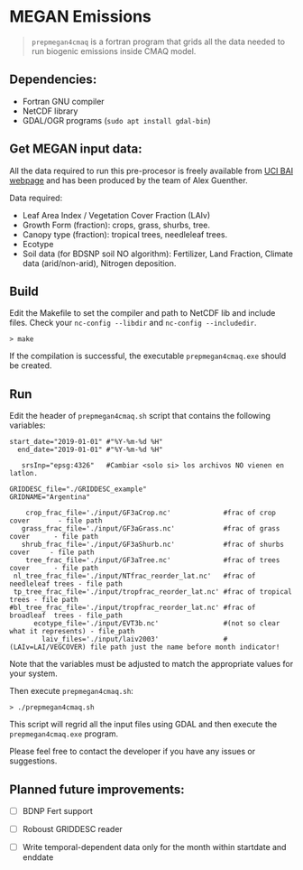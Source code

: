 # MEGAN Emissions

> `prepmegan4cmaq` is a fortran program that grids all the data needed to run biogenic emissions inside CMAQ model.

## Dependencies:
 +  Fortran GNU compiler
 +  NetCDF library
 +  GDAL/OGR programs (`sudo apt install gdal-bin`)

## Get MEGAN input data:

All the data required to run this pre-procesor is freely available from [UCI BAI webpage](https://bai.ess.uci.edu/megan/data-and-code/) and has been produced by the team of Alex Guenther.

Data required:
+ Leaf Area Index / Vegetation Cover Fraction (LAIv)
+ Growth Form (fraction): crops, grass, shurbs, tree.
+ Canopy type (fraction): tropical trees, needleleaf trees.
+ Ecotype
+ Soil data (for BDSNP soil NO algorithm): Fertilizer, Land Fraction, Climate data (arid/non-arid), Nitrogen deposition.


## Build
Edit the Makefile to set the compiler and path to NetCDF lib and include files. Check your `nc-config --libdir` and `nc-config --includedir`.

`> make`

If the compilation is successful, the executable `prepmegan4cmaq.exe` should be created.

## Run

Edit the header of `prepmegan4cmaq.sh` script that contains the following variables:

```shell
start_date="2019-01-01" #"%Y-%m-%d %H"
  end_date="2019-01-01" #"%Y-%m-%d %H"

   srsInp="epsg:4326"   #Cambiar <solo si> los archivos NO vienen en latlon.

GRIDDESC_file="./GRIDDESC_example"
GRIDNAME="Argentina"

    crop_frac_file='./input/GF3aCrop.nc'             #frac of crop cover       - file path
   grass_frac_file='./input/GF3aGrass.nc'            #frac of grass cover      - file path
   shrub_frac_file='./input/GF3aShurb.nc'            #frac of shurbs cover     - file path
    tree_frac_file='./input/GF3aTree.nc'             #frac of trees cover      - file path
 nl_tree_frac_file='./input/NTfrac_reorder_lat.nc'   #frac of needleleaf trees - file path
 tp_tree_frac_file='./input/tropfrac_reorder_lat.nc' #frac of tropical   trees - file path
#bl_tree_frac_file='./input/tropfrac_reorder_lat.nc' #frac of broadleaf  trees - file_path
      ecotype_file='./input/EVT3b.nc'                #(not so clear what it represents) - file_path
        laiv_files='./input/laiv2003'                #(LAIv=LAI/VEGCOVER) file path just the name before month indicator!

```

Note that the variables must be adjusted to match the appropriate values for your system.

Then execute `prepmegan4cmaq.sh`:

`> ./prepmegan4cmaq.sh` 

This script will regrid all the input files using GDAL and then execute the `prepmegan4cmaq.exe` program.

Please feel free to contact the developer if you have any issues or suggestions.


## Planned future improvements:
 + [ ] BDNP Fert support
 + [ ] Roboust GRIDDESC reader
 + [ ] Write temporal-dependent data only for the month within startdate and enddate

